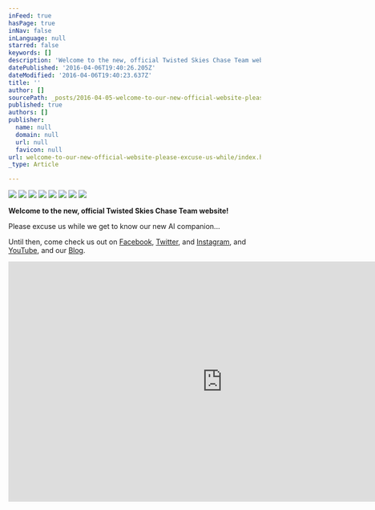 ```yaml
---
inFeed: true
hasPage: true
inNav: false
inLanguage: null
starred: false
keywords: []
description: 'Welcome to the new, official Twisted Skies Chase Team website!'
datePublished: '2016-04-06T19:40:26.205Z'
dateModified: '2016-04-06T19:40:23.637Z'
title: ''
author: []
sourcePath: _posts/2016-04-05-welcome-to-our-new-official-website-please-excuse-us-while.md
published: true
authors: []
publisher:
  name: null
  domain: null
  url: null
  favicon: null
url: welcome-to-our-new-official-website-please-excuse-us-while/index.html
_type: Article

---
```

![](https://the-grid-user-content.s3-us-west-2.amazonaws.com/169223ca-bd25-4872-a9d4-d8540611be36.png)
![](https://the-grid-user-content.s3-us-west-2.amazonaws.com/5f90809c-6a06-43b8-a286-a00861d74a90.jpg)
![](https://the-grid-user-content.s3-us-west-2.amazonaws.com/84d0feec-6125-43d1-a1d2-3f5262167907.jpg)
![](https://the-grid-user-content.s3-us-west-2.amazonaws.com/9826dd60-8cdf-4615-8f09-964826aeabb1.jpg)
![](https://the-grid-user-content.s3-us-west-2.amazonaws.com/afa91437-a539-47bc-85e2-05c6a1b1227f.jpg)
![](https://the-grid-user-content.s3-us-west-2.amazonaws.com/5a2e5b21-93a6-4be3-a763-29cfc544d59f.jpg)
![](https://the-grid-user-content.s3-us-west-2.amazonaws.com/2e4f39cc-7390-433f-b085-525fb5a6b408.jpg)
![](https://the-grid-user-content.s3-us-west-2.amazonaws.com/d5478e79-5bb1-4145-8d74-337262571665.jpg)

**Welcome to the new, official Twisted Skies Chase Team website!**

Please excuse us while we get to know our new AI companion...

Until then, come check us out on [Facebook][0], [Twitter][1], and [Instagram][2], and [YouTube][3], and our [Blog][4].

<iframe width="854" height="480" src="https://www.youtube.com/embed/twzYy3aVFQ4" frameborder="0" allowfullscreen="" style=""></iframe>



[0]: https://www.facebook.com/TwistedSkiesChaseTeam/?fref=ts
[1]: https://twitter.com/TwistedSkiesWx
[2]: https://www.instagram.com/twisted_skies_wx/
[3]: https://www.youtube.com/channel/UCVLyoEBqfTemShe0jzl32gQ
[4]: http://twistedskieswxblog.blogspot.com/